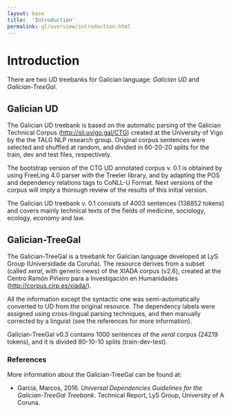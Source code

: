 ```yaml
---
layout: base
title:  'Introduction'
permalink: gl/overview/introduction.html
---
```


# Introduction

There are two UD treebanks for Galician language: *Galician UD* and *Galician-TreeGal*.

## Galician UD

The Galician UD treebank is based on the automatic parsing of the Galician Technical Corpus (http://sli.uvigo.gal/CTG) created at the University of Vigo by the the TALG NLP research group. Original corpus sentences were selected and shuffled at random, and divided in 60-20-20 splits for the train, dev and test files, respectively.

The bootstrap version of the CTG UD annotated corpus v. 0.1 is obtained by using FreeLing 4.0 parser with the Treeler library, and by adapting the POS and dependency relations tags to CoNLL-U Format. Next versions of the corpus will imply a thorough review of the results of this initial version.

The Galician UD treebank  v. 0.1 consists of 4003 sentences (138852 tokens) and covers mainly technical texts of the fields of medicine, sociology, ecology, economy and law.

## Galician-TreeGal

The Galician-TreeGal is a treebank for Galician language developed at LyS Group (Universidade da Coruña). The resource derives from a subset (called *xeral*, with generic news) of the XIADA corpus (v2.6), created at the Centro Ramón Piñeiro para a Investigación en Humanidades (http://corpus.cirp.es/xiada/).

All the information except the syntactic one was semi-automatically converted to UD from the original resource. The dependency labels were assigned using cross-lingual parsing techniques, and then manually corrected by a linguist (see the references for more information).

Galician-TreeGal v0.3 contains 1000 sentences of the *xeral* corpus (24219 tokens), and it is divided 80-10-10 splits (train-dev-test). 

### References

More information about the Galician-TreeGal can be found at:

* Garcia, Marcos, 2016. *Universal Dependencies Guidelines for the Galician-TreeGal Treebank*. Technical Report, LyS Group, University of A Coruna.
